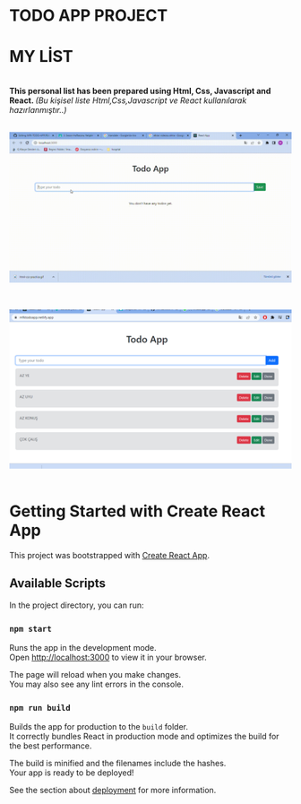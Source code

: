 # TODO APP PROJECT

# MY LİST
<br/>   
<b>This personal list has been prepared using Html, Css, Javascript and React. </b>
<i>(Bu kişisel liste Html,Css,Javascript ve React kullanılarak hazırlanmıştır..)</i>
</br>

<br/>

![](https://github.com/MFKORKMAZ42/MFK-TODO-APP/blob/master/TODO-APP.gif)

<br/>

<img src="https://github.com/MFKORKMAZ42/MFK-TODO-APP/blob/master/src/Ekran%20G%C3%B6r%C3%BCnt%C3%BCs%C3%BC%20(7).png"/><br/>
 <br/>




# Getting Started with Create React App

This project was bootstrapped with [Create React App](https://github.com/facebook/create-react-app).

## Available Scripts

In the project directory, you can run:

### `npm start`

Runs the app in the development mode.\
Open [http://localhost:3000](http://localhost:3000) to view it in your browser.

The page will reload when you make changes.\
You may also see any lint errors in the console.


### `npm run build`

Builds the app for production to the `build` folder.\
It correctly bundles React in production mode and optimizes the build for the best performance.

The build is minified and the filenames include the hashes.\
Your app is ready to be deployed!

See the section about [deployment](https://facebook.github.io/create-react-app/docs/deployment) for more information.
